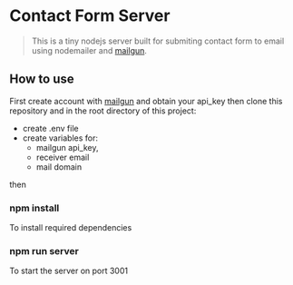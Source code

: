 # Contact Form Server

> This is a tiny nodejs server built for submiting contact form to email using nodemailer and [mailgun](https://mailgun.com).

## How to use

First create account with [mailgun](https://mailgun.com) and obtain your api_key then clone this repository and in the root directory of this project:

- create .env file
- create variables for:
  - mailgun api_key,
  - receiver email
  - mail domain

then

### npm install

To install required dependencies

### npm run server

To start the server on port 3001
